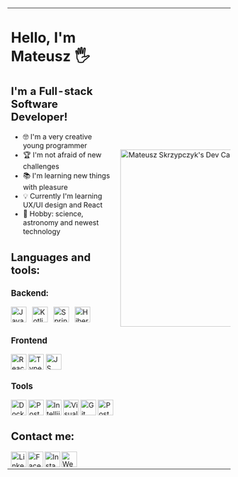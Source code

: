 <table style="border: none !important; width: 100%;">
    <tr>
        <td>
            <div>
<h1>Hello, I'm Mateusz 🖐</h1>

<h2>I'm a Full-stack Software Developer!</h2>
  <ul>
    <li>🤓 I'm a very creative young programmer</li>
    <li>🏆 I'm not afraid of new challenges</li>
    <li>📚 I'm learning new things with pleasure</li>
    <li>💡 Currently I'm learning UX/UI design and React</li>
    <li>🚀 Hobby: science, astronomy and newest technology</li>
  </ul>
<h2>Languages and tools:</h2>
<h3>Backend:</h3>
<div>
  <img alt="Java" width="35px" src="https://cdn.freebiesupply.com/logos/large/2x/java-14-logo-png-transparent.png" />
  &nbsp;
  <img alt="Kotlin" width="35px" src="https://upload.wikimedia.org/wikipedia/commons/thumb/0/06/Kotlin_Icon.svg/1200px-Kotlin_Icon.svg.png" />
  &nbsp;
  <img alt="Spring" width="35px" src="https://cdn.worldvectorlogo.com/logos/spring-3.svg" />
  &nbsp;
  <img alt="Hibernate" width="35px" src="https://cdn.worldvectorlogo.com/logos/hibernate.svg" />
</div>
<h3>Frontend</h3>
<div style="display:flex">
   <img alt="React" width="35px" src="https://upload.wikimedia.org/wikipedia/commons/thumb/4/47/React.svg/1200px-React.svg.png"/>
  &nbsp;
  <img alt="TypeScript" width="35px" src="https://cdn.iconscout.com/icon/free/png-256/typescript-1174965.png"/>
  &nbsp;
  <img alt="JS" width="35px" src="https://upload.wikimedia.org/wikipedia/commons/thumb/9/99/Unofficial_JavaScript_logo_2.svg/1024px-Unofficial_JavaScript_logo_2.svg.png" />
</div>
<h3>Tools</h3>
<div style="display:flex">
  <img alt="Docker" width="35px" src="https://icon-library.com/images/social_media_social_media_logo_docker-512.png"/>
  &nbsp;
  <img alt="PostgreSQL" width="35px" src="https://cdn.iconscout.com/icon/free/png-512/postgresql-226047.png" />
  &nbsp;
  <img alt="Intellij" width="35px" src="https://images-wixmp-ed30a86b8c4ca887773594c2.wixmp.com/f/9b5e7dcc-db45-4acb-8078-4f1e40191fe1/dbfye6x-ee5cf816-da93-4428-8cc6-e388e0b45136.png?token=eyJ0eXAiOiJKV1QiLCJhbGciOiJIUzI1NiJ9.eyJzdWIiOiJ1cm46YXBwOiIsImlzcyI6InVybjphcHA6Iiwib2JqIjpbW3sicGF0aCI6IlwvZlwvOWI1ZTdkY2MtZGI0NS00YWNiLTgwNzgtNGYxZTQwMTkxZmUxXC9kYmZ5ZTZ4LWVlNWNmODE2LWRhOTMtNDQyOC04Y2M2LWUzODhlMGI0NTEzNi5wbmcifV1dLCJhdWQiOlsidXJuOnNlcnZpY2U6ZmlsZS5kb3dubG9hZCJdfQ._0zGB33NIE1jhC583GLDwygXr5jsMVwfCaEtBWtWNt0" />
  &nbsp;
  <img alt="Visual Studio Code" width="35px" src="https://cdn.worldvectorlogo.com/logos/visual-studio-code-1.svg" />
  &nbsp;
  <img alt="Git" width="35px" src="https://upload.wikimedia.org/wikipedia/commons/thumb/3/3f/Git_icon.svg/768px-Git_icon.svg.png"/>
  &nbsp;
  <img alt="Postman" width="35px" src="https://user-images.githubusercontent.com/7853266/44114706-9c72dd08-9fd1-11e8-8d9d-6d9d651c75ad.png" />
</div>
<h2>Contact me:</h2>
<a href="https://www.linkedin.com/in/mateusz-skrzypczyk/">
<img align="left" alt="LinkedIn" width="35px" src="https://cdn.freebiesupply.com/logos/large/2x/linkedin-icon-logo-png-transparent.png" />
</a>
&nbsp;
<a href="https://www.facebook.com/mateusz.skrzypczyk.9">
<img align="left" alt="Facebook" width="35px" src="https://www.edigitalagency.com.au/wp-content/uploads/Facebook-logo-blue-circle-large-transparent-png.png" />
</a>
&nbsp;
<a href="https://www.instagram.com/_matt.dev">
<img align="left" alt="Instagram" width="35px" src="https://upload.wikimedia.org/wikipedia/commons/thumb/e/e7/Instagram_logo_2016.svg/768px-Instagram_logo_2016.svg.png" />
</a>

<a href="https://www.mskrzypczyk.dev">
<img align="left" alt="Website" width="35px" src="https://www.freeiconspng.com/thumbs/website-icon/website-icon-11.png" />
</a>
</div>
        </td>
        <td>
            <div>
  <div>
    <a href="https://app.daily.dev/Fellway"><img src="https://api.daily.dev/devcards/e4e6ae60c15f4dbe93e43ace71e3c45d.png?r=giq" width="400" alt="Mateusz Skrzypczyk's Dev Card"/></a>
  </div>
</div>
        </td>
    </tr>

<br/>
</table>
